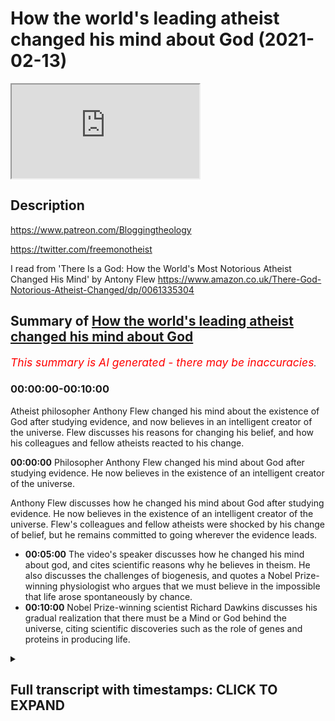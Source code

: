 # How the world's leading atheist changed his mind about God (2021-02-13)

<iframe loading='lazy' allow='autoplay' src='https://www.youtube.com/embed/Gc-3QVEkfbM'></iframe>

## Description

https://www.patreon.com/Bloggingtheology

https://twitter.com/freemonotheist

I read from 'There Is a God: How the World's Most Notorious Atheist Changed His Mind' by Antony Flew https://www.amazon.co.uk/There-God-Notorious-Atheist-Changed/dp/0061335304

## Summary of [How the world's leading atheist changed his mind about God](https://www.youtube.com/watch?v=Gc-3QVEkfbM)


*<span style="color:red; font-size:125%">This summary is AI generated - there may be inaccuracies</span>. [](/)*

### <a onclick="modifyYTiframeseektime('0')">00:00:00-00:10:00</a>

Atheist philosopher Anthony Flew changed his mind about the existence of God after studying evidence, and now believes in an intelligent creator of the universe.  Flew discusses his reasons for changing his belief, and how his colleagues and fellow atheists reacted to his change.

**<a onclick="modifyYTiframeseektime('0')">00:00:00</a>** Philosopher Anthony Flew changed his mind about God after studying evidence. He now believes in the existence of an intelligent creator of the universe.

 Anthony Flew discusses how he changed his mind about God after studying evidence. He now believes in the existence of an intelligent creator of the universe. Flew's colleagues and fellow atheists were shocked by his change of belief, but he remains committed to going wherever the evidence leads.
* **<a onclick="modifyYTiframeseektime('300')">00:05:00</a>** The video's speaker discusses how he changed his mind about god, and cites scientific reasons why he believes in theism. He also discusses the challenges of biogenesis, and quotes a Nobel Prize-winning physiologist who argues that we must believe in the impossible that life arose spontaneously by chance.
* **<a onclick="modifyYTiframeseektime('600')">00:10:00</a>** Nobel Prize-winning scientist Richard Dawkins discusses his gradual realization that there must be a Mind or God behind the universe, citing scientific discoveries such as the role of genes and proteins in producing life.

<details><summary><h2>Full transcript with timestamps: CLICK TO EXPAND</h2></summary>

<a onclick="modifyYTiframeseektime('1')">0:00:01</a> in this video , I want to look at how the world's 
leading philosopher changed his mind about God .  
<a onclick="modifyYTiframeseektime('9')">0:00:09</a> Professor Anthony Flew is an English philosopher ,
most notable for his work related to the  
<a onclick="modifyYTiframeseektime('15')">0:00:15</a> philosophy of religion . during the course of his 
career he taught at the universities of Oxford ,   
<a onclick="modifyYTiframeseektime('20')">0:00:20</a> Aberdeen (Scotland) , Keel , Reading and at York university 
in Toronto . for much of his career , Anthony Flew  
<a onclick="modifyYTiframeseektime('27')">0:00:27</a> was known as a strong advocate of atheism arguing 
that one should presuppose atheism until empirical  
<a onclick="modifyYTiframeseektime('35')">0:00:35</a> evidence of a god surfaces . he also criticized the 
idea of life after death , the free will defense to    
<a onclick="modifyYTiframeseektime('43')">0:00:43</a> the problem of evil and the meaningfulness of 
the concept of god . however in 2004 , he changed    
<a onclick="modifyYTiframeseektime('51')">0:00:51</a> his position , he changed his mind and stated 
that he now believed in the existence of an    
<a onclick="modifyYTiframeseektime('58')">0:00:58</a> intelligent creator of the universe . shocking 
his colleagues and fellow atheists . in order    
<a onclick="modifyYTiframeseektime('65')">0:01:05</a> to further clarify his personal concept of god ,
Anthony Flew openly made an allegiance to deism    
<a onclick="modifyYTiframeseektime('72')">0:01:12</a> more specifically a belief in the Aristotelian god 
which he will define in his book in a second . and    
<a onclick="modifyYTiframeseektime('79')">0:01:19</a> dismissed on many occasions any call to convert 
to christianity , islam or any other religion .  
<a onclick="modifyYTiframeseektime('86')">0:01:26</a> he stated that in keeping with his lifelong 
commitment to go wherever the evidence leads .  
<a onclick="modifyYTiframeseektime('92')">0:01:32</a> he now believed in the existence of a god . i just 
want to quote some passages from his last book   
<a onclick="modifyYTiframeseektime('100')">0:01:40</a> "THERE IS NO GOD" where the N has been crossed 
off gotten "THERE IS A GOD : how the world's most    
<a onclick="modifyYTiframeseektime('107')">0:01:47</a> notorious atheist changed his mind" by Anthony Flew .
and I've read all this book and I wanted to  
<a onclick="modifyYTiframeseektime('113')">0:01:53</a> quote some of the juicier passages from it . in 
chapter four entitled "a pilgrimage of reason"    
<a onclick="modifyYTiframeseektime('120')">0:02:00</a> he writes : let us begin with a parable , imagine 
that a satellite phone is washed ashore on a    
<a onclick="modifyYTiframeseektime('128')">0:02:08</a> remote island inhabited by a tribe that has never 
had contact with modern civilization . the natives    
<a onclick="modifyYTiframeseektime('136')">0:02:16</a> play with the numbers on the dial pad and hear 
different voices upon hitting certain sequences .  
<a onclick="modifyYTiframeseektime('143')">0:02:23</a> they assume first that it's the device that 
makes these noises , some of the cleverer    
<a onclick="modifyYTiframeseektime('149')">0:02:29</a> natives , the scientists of the tribe assemble 
an exact replica and hit the numbers again .  
<a onclick="modifyYTiframeseektime('157')">0:02:37</a> they hear the voices again , the conclusion 
seems obvious to them . this  
<a onclick="modifyYTiframeseektime('163')">0:02:43</a> particular combination of crystals and metals 
and chemicals produce what seems like human    
<a onclick="modifyYTiframeseektime('169')">0:02:49</a> voices and this means that the voices are simply 
properties of the device . but the tribal sage    
<a onclick="modifyYTiframeseektime('178')">0:02:58</a> (by sage Flew probably means a philosopher) a tribal 
sage summons the scientists for a discussion .  
<a onclick="modifyYTiframeseektime('185')">0:03:05</a> he has thought long and hard on the matter 
and has reached the following conclusion :   
<a onclick="modifyYTiframeseektime('190')">0:03:10</a> the voices coming through the instrument must 
be coming from people like themselves , people  
<a onclick="modifyYTiframeseektime('197')">0:03:17</a> who are living and conscious although speaking in 
a different language . instead of assuming that the  
<a onclick="modifyYTiframeseektime('204')">0:03:24</a> voices are simply properties of the handset , they 
should investigate the possibility that through    
<a onclick="modifyYTiframeseektime('210')">0:03:30</a> some mysterious communication network they 
are in touch with other humans . perhaps further    
<a onclick="modifyYTiframeseektime('216')">0:03:36</a> study along these lines could lead to a greater 
understanding of the world beyond their island .  
<a onclick="modifyYTiframeseektime('223')">0:03:43</a> but the scientists simply laugh at the 
sage and say , look when we damage the    
<a onclick="modifyYTiframeseektime('229')">0:03:49</a> instrument the voices stop coming , so they're 
obviously nothing more than sounds produced by  
<a onclick="modifyYTiframeseektime('236')">0:03:56</a> a unique combination of lithium and printed 
circuit boards and light and missing diodes .  
<a onclick="modifyYTiframeseektime('244')">0:04:04</a> and a parable . in this parable we see how 
easy it is to let preconceived theories    
<a onclick="modifyYTiframeseektime('252')">0:04:12</a> shape the way we view evidence ,
instead of letting the evidence    
<a onclick="modifyYTiframeseektime('256')">0:04:16</a> shape our theories . a copernican leap may thus 
be prevented by a thousand ptolemaic epicycles .  
<a onclick="modifyYTiframeseektime('266')">0:04:26</a> defenders of ptolemy's geocentric model of the 
solar system resisted copernicus's heliocentric    
<a onclick="modifyYTiframeseektime('273')">0:04:33</a> model by using the concept of epicycles to 
explain away observations of planetary motion that    
<a onclick="modifyYTiframeseektime('281')">0:04:41</a> conflicted with their model . and in this it seems 
to me lies the peculiar danger , the endemic evil    
<a onclick="modifyYTiframeseektime('290')">0:04:50</a> of dogmatic atheism . (remember Anthony Flew was himself 
a dogmatic atheist) . take such utterances as quote :  
<a onclick="modifyYTiframeseektime('299')">0:04:59</a> we should not ask for an explanation of how it is 
that the world exists , it is here and that's all . or :   
<a onclick="modifyYTiframeseektime('307')">0:05:07</a> since we cannot accept a transcendent source 
of life , we choose to believe the impossible    
<a onclick="modifyYTiframeseektime('315')">0:05:15</a> that life arose spontaneously by chance 
for matter . or : the laws of physics    
<a onclick="modifyYTiframeseektime('323')">0:05:23</a> are lawless laws that arise from the void , end of 
discussion . these quotes look at first sight like   
<a onclick="modifyYTiframeseektime('331')">0:05:31</a> rational arguments that have a special 
authority because they have a no-nonsense    
<a onclick="modifyYTiframeseektime('337')">0:05:37</a> air about them . of course this is no more sign 
that they are either rational or arguments .  
<a onclick="modifyYTiframeseektime('347')">0:05:47</a> and then the next quote : as for my new position 
on the classical philosophical debates    
<a onclick="modifyYTiframeseektime('355')">0:05:55</a> about god , in this area i was persuaded above 
all by the philosopher David Conway's argument   
<a onclick="modifyYTiframeseektime('362')">0:06:02</a> for god's existence in his book "The Recovery of 
Wisdom : From Here to Antiquity in Quest of Sophia"  
<a onclick="modifyYTiframeseektime('370')">0:06:10</a> Conway is a distinguished British Philosopher 
at Middlesex University , who is equally at home   
<a onclick="modifyYTiframeseektime('375')">0:06:15</a> with classical and modern philosophy . the god whose 
existence is defended by Conway and myself (writes  
<a onclick="modifyYTiframeseektime('383')">0:06:23</a> Flew) is the god of aristotle .Conway writes : in sum ,
to the Being  
<a onclick="modifyYTiframeseektime('393')">0:06:33</a> whom he considered to be the explanation of the 
world and its broad form , Aristotle ascribed the  
<a onclick="modifyYTiframeseektime('401')">0:06:41</a> following attributes : immutability , immateriality , 
omnipotence , omniscience , oneness or indivisibility ,  
<a onclick="modifyYTiframeseektime('410')">0:06:50</a> perfect goodness and necessary existence . there is 
an impressive correspondence between this set of   
<a onclick="modifyYTiframeseektime('418')">0:06:58</a> attributes and those traditionally ascribed 
to god within the judeo-christian tradition ,  
<a onclick="modifyYTiframeseektime('424')">0:07:04</a> it is one that fully justifies us in 
viewing Aristotle as having had the same divine  
<a onclick="modifyYTiframeseektime('431')">0:07:11</a> being in mind as the cause of the world that is 
the object of worship of these two religions . end  
<a onclick="modifyYTiframeseektime('438')">0:07:18</a> quote . for some reason Flew doesn't even think about 
Islam but obviously this applies to Islam as well .  
<a onclick="modifyYTiframeseektime('444')">0:07:24</a> so that clarifies Flew's own concept 
of god that he embraced after leaving atheism .  
<a onclick="modifyYTiframeseektime('453')">0:07:33</a> and now some of the reasons , the scientific reasons 
why he began to embrace theism or belief in god  
<a onclick="modifyYTiframeseektime('460')">0:07:40</a> and he quotes Paul Davis the famous 
astrophysicist : Paul Davis highlights the  
<a onclick="modifyYTiframeseektime('465')">0:07:45</a> same problem he writes . he observes that most 
theories of biogenesis (biogenesis is the idea  
<a onclick="modifyYTiframeseektime('473')">0:07:53</a> of life just coming about , apparently out 
of nowhere) most theories of biogenesis  
<a onclick="modifyYTiframeseektime('478')">0:07:58</a> have concentrated on the chemistry of life . but 
life is more than just complex chemical reactions .  
<a onclick="modifyYTiframeseektime('486')">0:08:06</a> the cell also is an information storing processing 
and replicating system . we need to explain the  
<a onclick="modifyYTiframeseektime('495')">0:08:15</a> origin of this system , of this information and the 
way in which the information processing machinery  
<a onclick="modifyYTiframeseektime('502')">0:08:22</a> came to exist . he emphasizes the fact that the 
gene is nothing but a set of coded instructions  
<a onclick="modifyYTiframeseektime('510')">0:08:30</a> with a precise recipe for manufacturing proteins .
most important these genetic instructions are  
<a onclick="modifyYTiframeseektime('518')">0:08:38</a> not the kind of information you find in 
thermodynamics and statistical mechanics  
<a onclick="modifyYTiframeseektime('523')">0:08:43</a> rather they constitute semantic information .
in other words , they have a specific meaning .  
<a onclick="modifyYTiframeseektime('532')">0:08:52</a> these instructions can be effective only in a 
molecular environment capable of interpreting the  
<a onclick="modifyYTiframeseektime('539')">0:08:59</a> meaning in the genetic code . the origin question 
of biogenesis rises to the top at this point ,  
<a onclick="modifyYTiframeseektime('548')">0:09:08</a> the problem of how meaningful or semantic 
information can emerge spontaneously from a  
<a onclick="modifyYTiframeseektime('554')">0:09:14</a> collection of mindless molecules subject to 
blind and purposeless forces present a deep    
<a onclick="modifyYTiframeseektime('561')">0:09:21</a> conceptual challenge . there's the end of that quote . 
so you can see some of the reasons why Flew in the  
<a onclick="modifyYTiframeseektime('569')">0:09:29</a> light of modern science abandoned atheism . and 
the last quote here because there are so many .  
<a onclick="modifyYTiframeseektime('579')">0:09:39</a> is again to do with the origin of life , 
so how do we account for the origin of life  
<a onclick="modifyYTiframeseektime('583')">0:09:43</a> (professor Flew asks) the nobel prize winning 
physiologist George Wald  
<a onclick="modifyYTiframeseektime('592')">0:09:52</a> once famously argued that we choose to believe the 
impossible that life arose spontaneously by chance .  
<a onclick="modifyYTiframeseektime('601')">0:10:01</a> now of course this is what Flew himself 
believed , this is what atheists believe .  
<a onclick="modifyYTiframeseektime('606')">0:10:06</a> this Noble prize winning scientist says : in later 
years however , he concluded that a pre-existing    
<a onclick="modifyYTiframeseektime('613')">0:10:13</a> mind which he posits as the matrix of physical 
reality compose the physical universe that breeds  
<a onclick="modifyYTiframeseektime('620')">0:10:20</a> life.  then he quotes the nobel
prize-winning professor    
<a onclick="modifyYTiframeseektime('628')">0:10:28</a> who says as follows : how is it that 
with so many other apparent options  
<a onclick="modifyYTiframeseektime('635')">0:10:35</a> we are in a universe that possesses just that 
peculiar nexus or properties that breeds life .  
<a onclick="modifyYTiframeseektime('643')">0:10:43</a> it has occurred to me lately i must confess with 
some shock at first to my scientific sensibilities  
<a onclick="modifyYTiframeseektime('650')">0:10:50</a> that both questions might be brought 
into some degree of congruence .  
<a onclick="modifyYTiframeseektime('655')">0:10:55</a> this is with the assumption that mind rather than 
emerging as a late outgrowth in the evolution of  
<a onclick="modifyYTiframeseektime('662')">0:11:02</a> life has existed always as the matrix the 
source and condition of physical reality    
<a onclick="modifyYTiframeseektime('671')">0:11:11</a> that the stuff of which physical reality is 
constructed is mind stuff . it is mind that has  
<a onclick="modifyYTiframeseektime('679')">0:11:19</a> composed a physical universe that breeds life . so 
eventually evolves creatures that know and create  
<a onclick="modifyYTiframeseektime('688')">0:11:28</a> science , art , technology making creatures .
that's the end quote there . and then Flew says :  
<a onclick="modifyYTiframeseektime('695')">0:11:35</a> this too is my conclusion , the only 
satisfactory explanation for the origin of such    
<a onclick="modifyYTiframeseektime('702')">0:11:42</a> end directing self-replicating life as we 
see on earth is an infinitely intelligent    
<a onclick="modifyYTiframeseektime('709')">0:11:49</a> Mind (with a capital M) . and of 
course we call that mind "God" .  
<a onclick="modifyYTiframeseektime('717')">0:11:57</a> so there we go , that's the book . it's 
very interesting his arguments are based he says    
<a onclick="modifyYTiframeseektime('724')">0:12:04</a> his whole position has not really changed , he 
only goes where the evidence leads so he says    
<a onclick="modifyYTiframeseektime('730')">0:12:10</a> that in his earlier career he didn't see any 
good evidence for the existence of god he says    
<a onclick="modifyYTiframeseektime('735')">0:12:15</a> but now with the advent of the discovery of DNA 
and the role of genes and producing proteins and  
<a onclick="modifyYTiframeseektime('742')">0:12:22</a> this the semantic nature of genes 
requiring a meaningful understanding of the    
<a onclick="modifyYTiframeseektime('749')">0:12:29</a> whole process of producing genes and life .  
this goes way beyond atheism and this suggests  
<a onclick="modifyYTiframeseektime('755')">0:12:35</a> intelligence , it suggests mind and thus it's just 
God not just the DNA but a whole host of other   
<a onclick="modifyYTiframeseektime('762')">0:12:42</a> scientific discoveries lead professor Flew to 
abandon atheism and embrace this belief in god .  
<a onclick="modifyYTiframeseektime('770')">0:12:50</a> so i think this is a great story , a great story 
of a man who had the courage to admit that he  
<a onclick="modifyYTiframeseektime('776')">0:12:56</a> was wrong . here's a man who was the world's most 
notorious atheist , he spent decades arguing against    
<a onclick="modifyYTiframeseektime('782')">0:13:02</a> believers in god , ridiculing their beliefs , 
refuting them philosophically , he came to believe    
<a onclick="modifyYTiframeseektime('788')">0:13:08</a> that was wrong in fact god does exist because 
the evidence he says led him to believe that .  
<a onclick="modifyYTiframeseektime('795')">0:13:15</a> so there we go , that's the story of 
how the world's most notorious atheist changed    
<a onclick="modifyYTiframeseektime('801')">0:13:21</a> his mind and to my knowledge he never
actually converted to any other religion i    
<a onclick="modifyYTiframeseektime('806')">0:13:26</a> think he was warming towards the christian 
faith given his own cultural background    
<a onclick="modifyYTiframeseektime('812')">0:13:32</a> but i don't think he ever converted to any 
other religion and let's hope , let's pray    
<a onclick="modifyYTiframeseektime('816')">0:13:36</a> that he found a merciful god who 
accepted him into paradise . till next time  

</details>
